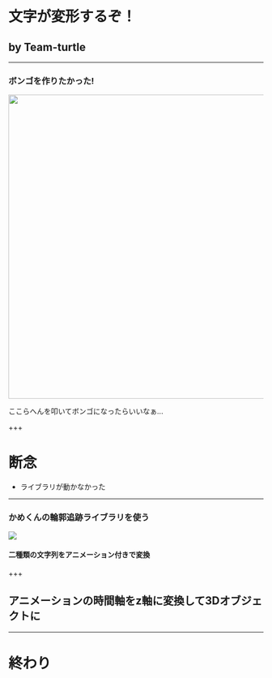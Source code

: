 # 文字が変形するぞ！

## by Team-turtle

---

### ボンゴを作りたかった!

<img src="https://ton.twitter.com/i/ton/data/dm/965186926142615558/965186875181772800/7DsrAawo.jpg" style="height : 600px;">

ここらへんを叩いてボンゴになったらいいなぁ...

+++

# 断念

- ライブラリが動かなかった

---

### かめくんの輪郭追跡ライブラリを使う

<img src="image/transform1.gif">

#### 二種類の文字列をアニメーション付きで変換

+++

## アニメーションの時間軸をz軸に変換して3Dオブジェクトに


---

# 終わり


